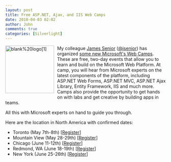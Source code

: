 ```yaml
---
layout: post
title: Free ASP.NET, Ajax, and IIS Web Camps
date: 2010-04-03 02:02
author: John
comments: true
categories: [Silverlight]
---
```

<p><a href="http://www.webcamps.ms/Blog/announcing-microsoft-web-camps"><img style="border-bottom: 0px; border-left: 0px; margin: 0px 10px 10px 0px; display: inline; border-top: 0px; border-right: 0px" title="blank%20logo[1]" border="0" alt="blank%20logo[1]" align="left" src="/wp-content/uploads/files/media/image/WindowsLiveWriter/FreeWebCamps_14313/blank%20logo%5B1%5D_3.png" width="153" height="149" /></a> </p>  <p>My colleague <a href="http://www.jamessenior.com/">James Senior</a> (<a href="http://www.twitter.com/jsenior">@jsenior</a>) has organized <a href="http://www.webcamps.ms/Blog/announcing-microsoft-web-camps">some new Microsoft's Web Camps</a>. These are free, two-day events that allow you to learn and build on the Microsoft Web Platform. At camp, you will hear from Microsoft experts on the latest components of the platform, including ASP.NET Web Forms, ASP.NET MVC, ASP.NET Ajax Library, Entity Framework, IIS and much more. Camps also provide the opportunity to get hands on with labs and get creative by building apps in teams. </p>  <p>All this with Microsoft experts on hand to guide you through.</p>  <p>Here are the location in North America with confirmed dates:</p>  <ul>   <li>Toronto (May 7th-8th) [<a href="http://www.msregistration.com/WebCampONCorp">Register</a>] </li>    <li>Mountain View (May 28-29th) [<a href="http://www.msregistration.com/WebCampCACorp">Register</a>] </li>    <li>Chicago (June 11-12th) [<a href="http://www.msregistration.com/WebCampILCorp">Register</a>] </li>    <li>Redmond, WA (June 18-19th) [<a href="http://www.msregistration.com/WebCampWACorp">Register</a>] </li>    <li>New York (June 25-26th) [<a href="http://www.msregistration.com/WebCampNYCorp">Register</a>] </li> </ul>


